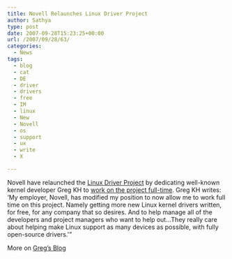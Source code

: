```yaml
---
title: Novell Relaunches Linux Driver Project
author: Sathya
type: post
date: 2007-09-28T15:23:25+00:00
url: /2007/09/28/63/
categories:
  - News
tags:
  - blog
  - cat
  - DE
  - driver
  - drivers
  - free
  - IM
  - linux
  - New
  - Novell
  - os
  - support
  - ux
  - write
  - X

---
```

Novell have relaunched the [Linux Driver Project][1] by dedicating well-known kernel developer Greg KH to [work on the project full-time][2]. Greg KH writes: &#8216;My employer, Novell, has modified my position to now allow me to work full time on this project. Namely getting more new Linux kernel drivers written, for free, for any company that so desires. And to help manage all of the developers and project managers who want to help out&#8230;They really care about helping make Linux support as many devices as possible, with fully open-source drivers.'&#8221;

More on [Greg&#8217;s Blog][2]

 [1]: https://www.linuxdriverproject.org/
 [2]: https://www.kroah.com/log/linux/linux_driver_project_kickoff.html
